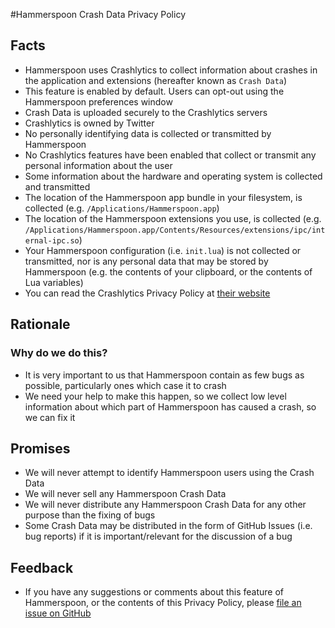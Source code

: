 #Hammerspoon Crash Data Privacy Policy

## Facts
* Hammerspoon uses Crashlytics to collect information about crashes in the application and extensions (hereafter known as `Crash Data`)
* This feature is enabled by default. Users can opt-out using the Hammerspoon preferences window
* Crash Data is uploaded securely to the Crashlytics servers
* Crashlytics is owned by Twitter
* No personally identifying data is collected or transmitted by Hammerspoon
* No Crashlytics features have been enabled that collect or transmit any personal information about the user
* Some information about the hardware and operating system is collected and transmitted
* The location of the Hammerspoon app bundle in your filesystem, is collected (e.g. `/Applications/Hammerspoon.app`)
* The location of the Hammerspoon extensions you use, is collected (e.g. `/Applications/Hammerspoon.app/Contents/Resources/extensions/ipc/internal-ipc.so`)
* Your Hammerspoon configuration (i.e. `init.lua`) is not collected or transmitted, nor is any personal data that may be stored by Hammerspoon (e.g. the contents of your clipboard, or the contents of Lua variables)
* You can read the Crashlytics Privacy Policy at [their website](https://github.com/Hammerspoon/hammerspoon/issues/139#issuecomment-77907712)

## Rationale

### Why do we do this?
 * It is very important to us that Hammerspoon contain as few bugs as possible, particularly ones which case it to crash
 * We need your help to make this happen, so we collect low level information about which part of Hammerspoon has caused a crash, so we can fix it

## Promises
* We will never attempt to identify Hammerspoon users using the Crash Data
* We will never sell any Hammerspoon Crash Data
* We will never distribute any Hammerspoon Crash Data for any other purpose than the fixing of bugs
* Some Crash Data may be distributed in the form of GitHub Issues (i.e. bug reports) if it is important/relevant for the discussion of a bug

## Feedback
* If you have any suggestions or comments about this feature of Hammerspoon, or the contents of this Privacy Policy, please [file an issue on GitHub](https://github.com/Hammerspoon/hammerspoon/issues/new)
